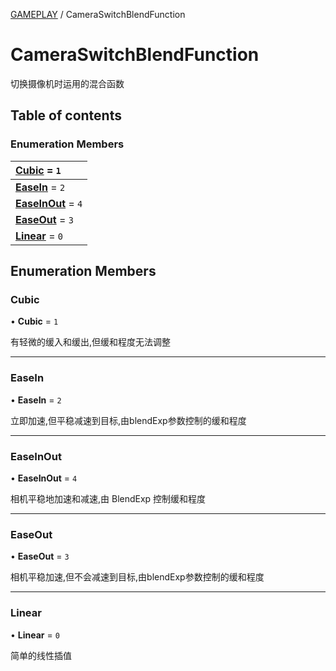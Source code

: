 [GAMEPLAY](../groups/Core.GAMEPLAY.md) / CameraSwitchBlendFunction

# CameraSwitchBlendFunction <Badge type="tip" text="Enumeration" /> <Score text="CameraSwitchBlendFunction" />

<p class="content-big">

切换摄像机时运用的混合函数

</p>

## Table of contents

### Enumeration Members <Score text="Enumeration" /> 
| **[Cubic](mw.CameraSwitchBlendFunction.md#cubic)** = ``1``  |
| :----- |
| **[EaseIn](mw.CameraSwitchBlendFunction.md#easein)** = ``2`` |
| **[EaseInOut](mw.CameraSwitchBlendFunction.md#easeinout)** = ``4`` |
| **[EaseOut](mw.CameraSwitchBlendFunction.md#easeout)** = ``3`` |
| **[Linear](mw.CameraSwitchBlendFunction.md#linear)** = ``0`` |

## Enumeration Members

### Cubic <Score text="Cubic" /> 

• **Cubic** = ``1``

有轻微的缓入和缓出,但缓和程度无法调整

___

### EaseIn <Score text="EaseIn" /> 

• **EaseIn** = ``2``

立即加速,但平稳减速到目标,由blendExp参数控制的缓和程度

___

### EaseInOut <Score text="EaseInOut" /> 

• **EaseInOut** = ``4``

相机平稳地加速和减速,由 BlendExp 控制缓和程度

___

### EaseOut <Score text="EaseOut" /> 

• **EaseOut** = ``3``

相机平稳加速,但不会减速到目标,由blendExp参数控制的缓和程度

___

### Linear <Score text="Linear" /> 

• **Linear** = ``0``

简单的线性插值
